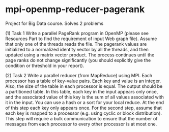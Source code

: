 mpi-openmp-reducer-pagerank
===========================

Project for Big Data course. Solves 2 problems

(1) Task 1
Write a parallel PageRank program in OpenMP (please see Resources Part to find
the requirement of input Web graph file). Assume that only one of the threads
reads the file. The pagerank values are initialized to a normalized identity vector
by all the threads, and then updated using a matrix vector product. The process
continues until the page ranks do not change significantly (you should explicitly
give the condition or threshold in your report).

(2) Task 2
Write a parallel reducer (from MapReduce) using MPI. Each processor has a table
of key-value pairs. Each key and value is an integer. Also, the size of the table in
each processor is equal. The output should be a partitioned table. In this table,
each key in the input appears only once, and the associated value of this key is the
sum of all values associated with it in the input. You can use a hash or a sort for
your local reduce. At the end of this step each key only appears once. For the
second step, assume that each key is mapped to a processor (e.g. using cyclic or
block distribution). This step will require a bulk communication to ensure that the
number of messages from each processor to every other processor is at most one.
